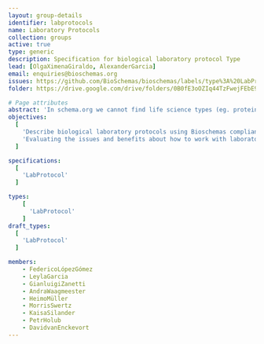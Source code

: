 ```yaml
---
layout: group-details
identifier: labprotocols
name: Laboratory Protocols
collection: groups
active: true
type: generic
description: Specification for biological laboratory protocol Type
lead: [OlgaXimenaGiraldo, AlexanderGarcia]
email: enquiries@bioschemas.org
issues: https://github.com/BioSchemas/bioschemas/labels/type%3A%20LabProtocol
folder: https://drive.google.com/drive/folders/0B0fE3oOZIq44TzFwejFEbE9WdXM

# Page attributes
abstract: 'In schema.org we cannot find life science types (eg. protein, gene, biological pathway) except those types that overlap with healthcare and medicine domains defined by the health schema.org extension (eg. drug, artery). These life science types share many elements which can be captured in a common biological entity type.'
objectives:
  [
    'Describe biological laboratory protocols using Bioschemas compliant markup so protocols can be more easily indexed by search engines and registries.',
    'Evaluating the issues and benefits about how to work with laboratory protocols in schema.org and Bioschemas'
  ]

specifications:
  [
    'LabProtocol'
  ]

types:
    [
      'LabProtocol'
    ]
draft_types:
  [
    'LabProtocol'
  ]

members:
    - FedericoLópezGómez
    - LeylaGarcia
    - GianluigiZanetti
    - AndraWaagmeester
    - HeimoMüller
    - MorrisSwertz
    - KaisaSilander
    - PetrHolub
    - DavidvanEnckevort
---
```

